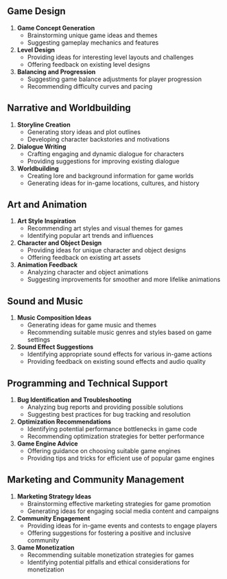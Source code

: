 ## Game Design

1. **Game Concept Generation**
   - Brainstorming unique game ideas and themes
   - Suggesting gameplay mechanics and features
2. **Level Design**
   - Providing ideas for interesting level layouts and challenges
   - Offering feedback on existing level designs
3. **Balancing and Progression**
   - Suggesting game balance adjustments for player progression
   - Recommending difficulty curves and pacing

## Narrative and Worldbuilding

1. **Storyline Creation**
   - Generating story ideas and plot outlines
   - Developing character backstories and motivations
2. **Dialogue Writing**
   - Crafting engaging and dynamic dialogue for characters
   - Providing suggestions for improving existing dialogue
3. **Worldbuilding**
   - Creating lore and background information for game worlds
   - Generating ideas for in-game locations, cultures, and history

## Art and Animation

1. **Art Style Inspiration**
   - Recommending art styles and visual themes for games
   - Identifying popular art trends and influences
2. **Character and Object Design**
   - Providing ideas for unique character and object designs
   - Offering feedback on existing art assets
3. **Animation Feedback**
   - Analyzing character and object animations
   - Suggesting improvements for smoother and more lifelike animations

## Sound and Music

1. **Music Composition Ideas**
   - Generating ideas for game music and themes
   - Recommending suitable music genres and styles based on game settings
2. **Sound Effect Suggestions**
   - Identifying appropriate sound effects for various in-game actions
   - Providing feedback on existing sound effects and audio quality

## Programming and Technical Support

1. **Bug Identification and Troubleshooting**
   - Analyzing bug reports and providing possible solutions
   - Suggesting best practices for bug tracking and resolution
2. **Optimization Recommendations**
   - Identifying potential performance bottlenecks in game code
   - Recommending optimization strategies for better performance
3. **Game Engine Advice**
   - Offering guidance on choosing suitable game engines
   - Providing tips and tricks for efficient use of popular game engines

## Marketing and Community Management

1. **Marketing Strategy Ideas**
   - Brainstorming effective marketing strategies for game promotion
   - Generating ideas for engaging social media content and campaigns
2. **Community Engagement**
   - Providing ideas for in-game events and contests to engage players
   - Offering suggestions for fostering a positive and inclusive community
3. **Game Monetization**
   - Recommending suitable monetization strategies for games
   - Identifying potential pitfalls and ethical considerations for monetization
